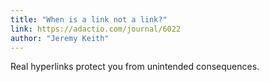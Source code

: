 ```yaml
---
title: "When is a link not a link?"
link: https://adactio.com/journal/6022
author: "Jeremy Keith"
---
```


Real hyperlinks protect you from unintended consequences.